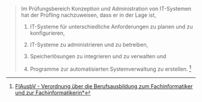 > Im Prüfungsbereich Konzeption und Administration von IT-Systemen hat der Prüfling nachzuweisen, dass er in der Lage ist,
> 
> 1. IT-Systeme für unterschiedliche Anforderungen zu planen und zu konfigurieren,
> 
> 2. IT-Systeme zu administrieren und zu betreiben,
> 
> 3. Speicherlösungen zu integrieren und zu verwalten und
> 
> 4. Programme zur automatisierten Systemverwaltung zu erstellen. [^1]

[^1]: [FIAusbV - Verordnung über die Berufsausbildung zum Fachinformatiker und zur Fachinformatikerin*](https://www.gesetze-im-internet.de/fiausbv/BJNR025000020.html#:~:text=%C2%A7%2021%C2%A0Pr%C3%BCfungsbereich%20Konzeption%20und%20Administration%20von%20IT%2DSystemen)
